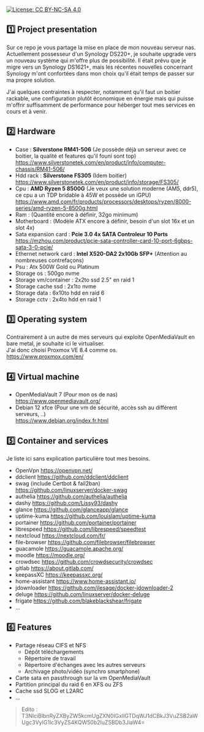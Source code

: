[![License: CC BY-NC-SA 4.0](https://img.shields.io/badge/License-CC_BY--NC--SA_4.0-lightgrey.svg)](https://creativecommons.org/licenses/by-nc-sa/4.0/)

## :one: Project presentation
Sur ce repo je vous partage la mise en place de mon nouveau serveur nas.
Actuellement possesseur d'un Synology DS220+, je souhaite upgrade vers un nouveau système qui m'offre plus de possibilité.
Il était prévu que je migre vers un Synology DS1621+, mais les récentes nouvelles concernant Synology m'ont confortées dans mon choix qu'il était temps de passer sur ma propre solution.

J'ai quelques contraintes à respecter, notamment qu'il faut un boitier rackable, une configuration plutôt économique en énergie mais qui puisse m'offrir suffisamment de performance pour héberger tout mes services en cours et à venir.


## :two: Hardware
- Case : **Silverstone RM41-506** (Je possède déjà un serveur avec ce boitier, la qualité et features qu'il founi sont top)  
  https://www.silverstonetek.com/en/product/info/computer-chassis/RM41-506/
- Hdd rack : **Silverstone FS305** (Idem boitier)  
  https://www.silverstonetek.com/en/product/info/storage/FS305/
- Cpu : **AMD Ryzen 5 8500G** (Je veux une solution moderne (AM5, ddr5), ce cpu a un TDP bridable à 45W et possède un iGPU)  
  https://www.amd.com/fr/products/processors/desktops/ryzen/8000-series/amd-ryzen-5-8500g.html
- Ram : (Quantité encore à définir, 32go minimum)
- Motherboard : (Modèle ATX encore à définir, besoin d'un slot 16x et un slot 4x)
- Sata expansion card : **Pcie 3.0 4x SATA Controleur 10 Ports**  
  https://mzhou.com/product/pcie-sata-controller-card-10-port-6gbps-sata-3-0-pcie/
- Ethernet network card : **Intel X520-DA2 2x10Gb SFP+** (Attention au nombreuses contrefaçons)
- Psu : Atx 500W Gold ou Platinum
- Storage os : 500go nvme
- Storage vm/container : 2x2to ssd 2.5" en raid 1
- Storage cache ssd : 2x1to nvme
- Storage data : 6x10to hdd en raid 6
- Storage cctv : 2x4to hdd en raid 1


## :three: Operating system
Contrairement à un autre de mes serveurs qui exploite OpenMediaVault en bare metal, je souhaite ici le virtualiser.  
J'ai donc choisi Proxmox VE 8.4 comme os.  
https://www.proxmox.com/en/


## :four: Virtual machine
- OpenMediaVault 7 (Pour mon os de nas)  
  https://www.openmediavault.org/
- Debian 12 xfce (Pour une vm de sécurité, accès ssh au différent serveurs, ..)  
  https://www.debian.org/index.fr.html


## :five: Container and services
Je liste ici sans explication particulière tout mes besoins.
- OpenVpn https://openvpn.net/
- ddclient https://github.com/ddclient/ddclient
- swag (include Certbot & fail2ban) https://github.com/linuxserver/docker-swag
- authelia https://github.com/authelia/authelia
- dashy https://github.com/Lissy93/dashy
- glance https://github.com/glanceapp/glance
- uptime-kuma https://github.com/louislam/uptime-kuma
- portainer https://github.com/portainer/portainer
- librespeed https://github.com/librespeed/speedtest
- nextcloud https://nextcloud.com/fr/
- file-browser https://github.com/filebrowser/filebrowser
- guacamole https://guacamole.apache.org/
- moodle https://moodle.org/
- crowdsec https://github.com/crowdsecurity/crowdsec
- gitlab https://about.gitlab.com/
- keepassXC https://keepassxc.org/
- home-assistant https://www.home-assistant.io/
- jdownloader https://github.com/jlesage/docker-jdownloader-2
- deluge https://github.com/linuxserver/docker-deluge
- frigate https://github.com/blakeblackshear/frigate
- ...


## :six: Features
- Partage réseau CIFS et NFS
  - Dépôt téléchargements
  - Répertoire de travail
  - Répertoire d'échanges avec les autres serveurs
  - Archivage photo/vidéo (synchro smartphone)
- Carte sata en passthrough sur la vm OpenMediaVault
- Partition principal du raid 6 en XFS ou ZFS
- Cache ssd SLOG et L2ARC
- ...



> Edito : T3NlciBlbnRyZXByZW5kcmUgZXN0IGxlIGTDqWJ1dCBkJ3VuZSB2aWUgc3VyIG1lc3VyZS4KQW50b2luZSBDb3JiaW4=
